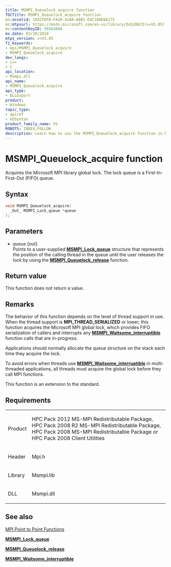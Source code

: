 ```yaml
---
title: MSMPI_Queuelock_acquire function
TOCTitle: MSMPI_Queuelock_acquire function
ms:assetid: 185CFDF0-FA10-41A8-A8B1-E4C180E8A175
ms:mtpsurl: https://msdn.microsoft.com/en-us/library/Dn520623(v=VS.85)
ms:contentKeyID: 59361094
ms.date: 03/28/2018
mtps_version: v=VS.85
f1_keywords:
- mpi/MSMPI_Queuelock_acquire
- MSMPI_Queuelock_acquire
dev_langs:
- C++
- C
api_location:
- Msmpi.dll
api_name:
- MSMPI_Queuelock_acquire
api_type:
- DLLExport
product:
- Windows
topic_type:
- apiref
- kbSyntax
product_family_name: VS
ROBOTS: INDEX,FOLLOW
description: Learn how to use the MSMPI_Queuelock_acquire function in Microsoft MPI library for FIFO serialization of callers. Includes syntax, parameters, and usage tips.
---
```


# MSMPI\_Queuelock\_acquire function

Acquires the Microsoft MPI library global lock. The lock queue is a First-In-First-Out (FIFO) queue.

## Syntax

``` c++
void MSMPI_Queuelock_acquire(
  _Out_ MSMPI_Lock_queue *queue
);
```

## Parameters

  - *queue* \[out\]  
    Points to a user-supplied [**MSMPI\_Lock\_queue**](msmpi-lock-queue-structure.md) structure that represents the position of the calling thread in the queue until the user releases the lock by using the [**MSMPI\_Queuelock\_release**](msmpi-queuelock-release-function.md) function.

## Return value

This function does not return a value.

## Remarks

The behavior of this function depends on the level of thread support in use. When the thread support is **MPI\_THREAD\_SERIALIZED** or lower, this function acquires the Microsoft MPI global lock, which provides FIFO serialization of callers and interrupts any [**MSMPI\_Waitsome\_interruptible**](msmpi-waitsome-interruptible-function.md) function calls that are in-progress.

Applications should normally allocate the queue structure on the stack each time they acquire the lock.

To avoid errors when threads use [**MSMPI\_Waitsome\_interruptible**](msmpi-waitsome-interruptible-function.md) in multi-threaded applications, all threads must acquire the global lock before they call MPI functions.

This function is an extension to the standard.

## Requirements

<table>
<colgroup>
<col/>
<col/>
</colgroup>
<tbody>
<tr class="odd">
<td><p>Product</p></td>
<td><p>HPC Pack 2012 MS-MPI Redistributable Package, HPC Pack 2008 R2 MS-MPI Redistributable Package, HPC Pack 2008 MS-MPI Redistributable Package or HPC Pack 2008 Client Utilities</p></td>
</tr>
<tr class="even">
<td><p>Header</p></td>
<td>Mpi.h</td>
</tr>
<tr class="odd">
<td><p>Library</p></td>
<td>Msmpi.lib</td>
</tr>
<tr class="even">
<td><p>DLL</p></td>
<td>Msmpi.dll</td>
</tr>
</tbody>
</table>


## See also

[MPI Point to Point Functions](mpi-point-to-point-functions.md)

[**MSMPI\_Lock\_queue**](msmpi-lock-queue-structure.md)

[**MSMPI\_Queuelock\_release**](msmpi-queuelock-release-function.md)

[**MSMPI\_Waitsome\_interruptible**](msmpi-waitsome-interruptible-function.md)

